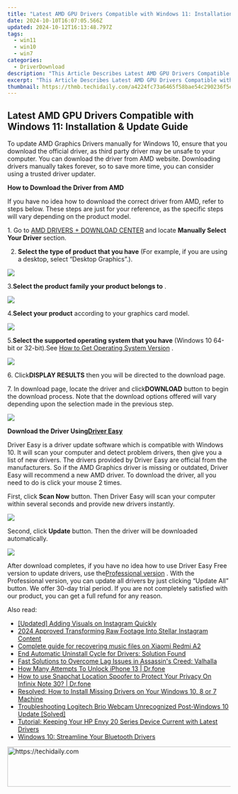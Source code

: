 ```yaml
---
title: "Latest AMD GPU Drivers Compatible with Windows 11: Installation & Update Guide"
date: 2024-10-10T16:07:05.566Z
updated: 2024-10-12T16:13:48.797Z
tags:
  - win11
  - win10
  - win7
categories:
  - DriverDownload
description: "This Article Describes Latest AMD GPU Drivers Compatible with Windows 11: Installation & Update Guide"
excerpt: "This Article Describes Latest AMD GPU Drivers Compatible with Windows 11: Installation & Update Guide"
thumbnail: https://thmb.techidaily.com/a4224fc73a6465f58bae54c290236f5e5e431174596ef739d111ede45824dcdd.png
---
```


## Latest AMD GPU Drivers Compatible with Windows 11: Installation & Update Guide

To update AMD Graphics Drivers manually for Windows 10, ensure that you download the official driver, as third party driver may be unsafe to your computer. You can download the driver from AMD website. Downloading drivers manually takes forever, so to save more time, you can consider using a trusted driver updater.  
  
**How to Download the Driver from AMD**   
  
If you have no idea how to download the correct driver from AMD, refer to steps below. These steps are just for your reference, as the specific steps will vary depending on the product model.  
  
1\. Go to [AMD DRIVERS + DOWNLOAD CENTER](http://support.amd.com/en-us/download)  and locate **Manually Select Your Driver**  section.  
  
2. **Select the type of product that you have**  (For example, if you are using a desktop, select “Desktop Graphics”.).  
  
  
![](https://images.drivereasy.com/wp-content/uploads/2016/06/img_57564a26097b4.png)   
  
 3.**Select the product family** **your product belongs to** .  
  
![](https://images.drivereasy.com/wp-content/uploads/2016/06/img_57564a8ab699b.png)   
  
 4.**Select your product** according to your graphics card model.  
  
![](https://images.drivereasy.com/wp-content/uploads/2016/06/img_57564c44c34e3.png) 

  
 5.**Select the supported operating system that you have** (Windows 10 64-bit or 32-bit).See [How to Get Operating System Version](https://tools.techidaily.com/drivereasy/download/) .  
  
![](https://images.drivereasy.com/wp-content/uploads/2016/11/img_581a9fa6768b6.jpg) 

  
 6\. Click**DISPLAY RESULTS** then you will be directed to the download page.  
  
 7\. In download page, locate the driver and click**DOWNLOAD** button to begin the download process. Note that the download options offered will vary depending upon the selection made in the previous step.  
  
![](https://images.drivereasy.com/wp-content/uploads/2016/11/img_581a9fe2d7687.png) 

  
 **Download the Driver Using[Driver Easy](https://tools.techidaily.com/drivereasy/download/)**   
  
 Driver Easy is a driver update software which is compatible with Windows 10\. It will scan your computer and detect problem drivers, then give you a list of new drivers. The drivers provided by Driver Easy are official from the manufacturers. So if the AMD Graphics driver is missing or outdated, Driver Easy will recommend a new AMD driver. To download the driver, all you need to do is click your mouse 2 times.   
  
First, click **Scan Now**  button. Then Driver Easy will scan your computer within several seconds and provide new drivers instantly.  
  
  
![](https://images.drivereasy.com/wp-content/uploads/2017/04/img_58f09a777aa40.png) 

  
Second, click **Update** button. Then the driver will be downloaded automatically.   
  
![](https://images.drivereasy.com/wp-content/uploads/2017/04/img_58f09aa588d0d.jpg) 

  
 After download completes, if you have no idea how to use Driver Easy Free version to update drivers, use the[Professional version](https://tools.techidaily.com/drivereasy/download/) . With the Professional version, you can update all drivers by just clicking “Update All” button. We offer 30-day trial period. If you are not completely satisfied with our product, you can get a full refund for any reason.

<ins class="adsbygoogle"
     style="display:block"
     data-ad-format="autorelaxed"
     data-ad-client="ca-pub-7571918770474297"
     data-ad-slot="1223367746"></ins>

<ins class="adsbygoogle"
     style="display:block"
     data-ad-client="ca-pub-7571918770474297"
     data-ad-slot="8358498916"
     data-ad-format="auto"
     data-full-width-responsive="true"></ins>

<span class="atpl-alsoreadstyle">Also read:</span>
<div><ul>
<li><a href="https://extra-information.techidaily.com/updated-adding-visuals-on-instagram-quickly/"><u>[Updated] Adding Visuals on Instagram Quickly</u></a></li>
<li><a href="https://instagram-video-recordings.techidaily.com/2024-approved-transforming-raw-footage-into-stellar-instagram-content/"><u>2024 Approved Transforming Raw Footage Into Stellar Instagram Content</u></a></li>
<li><a href="https://phone-solutions.techidaily.com/complete-guide-for-recovering-music-files-on-xiaomi-redmi-a2-by-fonelab-android-recover-music/"><u>Complete guide for recovering music files on Xiaomi Redmi A2</u></a></li>
<li><a href="https://driver-error.techidaily.com/end-automatic-uninstall-cycle-for-drivers-solution-found/"><u>End Automatic Uninstall Cycle for Drivers: Solution Found</u></a></li>
<li><a href="https://win-answers.techidaily.com/fast-solutions-to-overcome-lag-issues-in-assassins-creed-valhalla/"><u>Fast Solutions to Overcome Lag Issues in Assassin's Creed: Valhalla</u></a></li>
<li><a href="https://iphone-unlock.techidaily.com/how-many-attempts-to-unlock-iphone-13-drfone-by-drfone-ios/"><u>How Many Attempts To Unlock iPhone 13 | Dr.fone</u></a></li>
<li><a href="https://change-location.techidaily.com/how-to-use-snapchat-location-spoofer-to-protect-your-privacy-on-infinix-note-30-drfone-by-drfone-virtual-android/"><u>How to use Snapchat Location Spoofer to Protect Your Privacy On Infinix Note 30? | Dr.fone</u></a></li>
<li><a href="https://driver-error.techidaily.com/resolved-how-to-install-missing-drivers-on-your-windows-10-8-or-7-machine/"><u>Resolved: How to Install Missing Drivers on Your Windows 10, 8 or 7 Machine</u></a></li>
<li><a href="https://driver-error.techidaily.com/troubleshooting-logitech-brio-webcam-unrecognized-post-windows-10-update-solved/"><u>Troubleshooting Logitech Brio Webcam Unrecognized Post-Windows 10 Update [Solved]</u></a></li>
<li><a href="https://driver-error.techidaily.com/tutorial-keeping-your-hp-envy-20-series-device-current-with-latest-drivers/"><u>Tutorial: Keeping Your HP Envy 20 Series Device Current with Latest Drivers</u></a></li>
<li><a href="https://driver-error.techidaily.com/windows-10-streamline-your-bluetooth-drivers/"><u>Windows 10: Streamline Your Bluetooth Drivers</u></a></li>
</ul></div>

<!-- affiliate ads begin -->
<a href="https://ephamedtechinc.pxf.io/c/5597632/2136613/26400" target="_top" id="2136613">
  <img src="//a.impactradius-go.com/display-ad/26400-2136613" border="0" alt="https://techidaily.com" width="728" height="90"/>
</a>
<img height="0" width="0" src="https://ephamedtechinc.pxf.io/i/5597632/2136613/26400" style="position:absolute;visibility:hidden;" border="0" />
<!-- affiliate ads end -->

